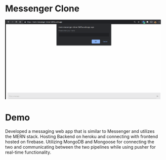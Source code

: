 # Messenger Clone
<img src = public/demo.gif>

# Demo
Developed a messaging web app that is similar to Messenger and utilizes the MERN stack. Hosting Backend on heroku and connecting with frontend hosted on firebase. Utilizing MongoDB and Mongoose for connecting the two and communicating between the two pipelines while using pusher for real-time functionality.